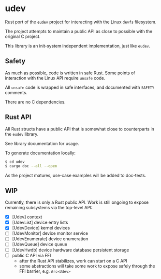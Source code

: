 # udev

Rust port of the [`eudev`](https://github.com/eudev-project/eudev) project for interacting with the Linux `devfs` filesystem.

The project attempts to maintain a public API as close to possible with the original C project.

This library is an init-system independent implementation, just like `eudev`.

## Safety

As much as possible, code is written in safe Rust. Some points of interaction with the Linux API require `unsafe` code.

All `unsafe` code is wrapped in safe interfaces, and documented with `SAFETY` comments.

There are no C dependencies.

## Rust API

All Rust structs have a public API that is somewhat close to counterparts in the `eudev` library.

See library documentation for usage.

To generate documentation locally:

```bash
$ cd udev
$ cargo doc --all --open
```

As the project matures, use-case examples will be added to doc-tests.

## WIP

Currently, there is only a Rust public API. Work is still ongoing to expose remaining subsystems via the top-level API:

- [x] [Udev] context
- [x] [UdevList] device entry lists
- [x] [UdevDevice] kernel devices
- [ ] [UdevMonitor] device monitor service
- [ ] [UdevEnumerate] device enumeration
- [ ] [UdevQueue] device queue
- [ ] [UdevHwdb] device hardware database persistent storage
- [ ] public C API via FFI
  - after the Rust API stabilizes, work can start on a C API
  - some abstractions will take some work to expose safely through the FFI barrier, e.g. `Arc<Udev>`
